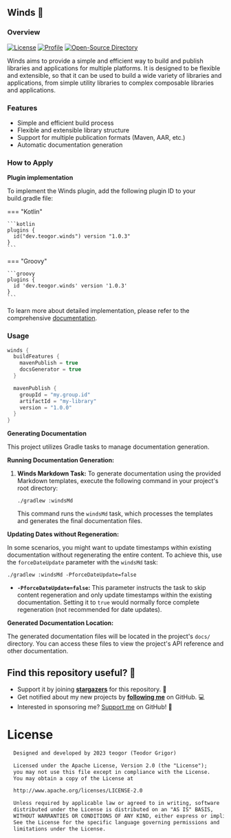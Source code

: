 ## Winds 🍃

### Overview

[![License](https://img.shields.io/badge/License-Apache%202.0-blue.svg)](https://opensource.org/licenses/Apache-2.0)
[![Profile](https://source.teogor.dev/badges/teogor-github.svg)](https://github.com/teogor)
[![Open-Source Directory](https://source.teogor.dev/badges/teogor-dev.svg)](https://source.teogor.dev)

Winds aims to provide a simple and efficient way to build and publish libraries and applications for
multiple platforms. It is designed to be flexible and extensible, so that it can be used to build a
wide variety of libraries and applications, from simple utility libraries to complex composable
libraries and applications.

### Features

* Simple and efficient build process
* Flexible and extensible library structure
* Support for multiple publication formats (Maven, AAR, etc.)
* Automatic documentation generation

### How to Apply

**Plugin implementation**

To implement the Winds plugin, add the following plugin ID to your build.gradle file:

=== "Kotlin"

    ```kotlin
    plugins {
      id("dev.teogor.winds") version "1.0.3"
    }
    ```

=== "Groovy"

    ```groovy
    plugins {
      id 'dev.teogor.winds' version '1.0.3'
    }
    ```

To learn more about detailed implementation, please refer to the
comprehensive [documentation](releases.md).

### Usage

```kotlin
winds {
  buildFeatures {
    mavenPublish = true
    docsGenerator = true
  }

  mavenPublish {
    groupId = "my.group.id"
    artifactId = "my-library"
    version = "1.0.0"
  }
}
```

**Generating Documentation**

This project utilizes Gradle tasks to manage documentation generation.

**Running Documentation Generation:**

1. **Winds Markdown Task:**
   To generate documentation using the provided Markdown templates, execute the following command in
   your project's root directory:

   ```shell
   ./gradlew :windsMd
   ```

   This command runs the `windsMd` task, which processes the templates and generates the final
   documentation files.

**Updating Dates without Regeneration:**

In some scenarios, you might want to update timestamps within existing documentation without
regenerating the entire content. To achieve this, use the `forceDateUpdate` parameter with
the `windsMd` task:

   ```shell
   ./gradlew :windsMd -PforceDateUpdate=false
   ```

- **`-PforceDateUpdate=false`:** This parameter instructs the task to skip content regeneration and
  only update timestamps within the existing documentation. Setting it to `true` would normally
  force complete regeneration (not recommended for date updates).

**Generated Documentation Location:**

The generated documentation files will be located in the project's `docs/` directory. You can
access these files to view the project's API reference and other documentation.

## Find this repository useful? 🩷

* Support it by joining __[stargazers](https://github.com/teogor/winds/stargazers)__ for this
  repository. 📁
* Get notified about my new projects by __[following me](https://github.com/teogor)__ on GitHub. 💻
* Interested in sponsoring me? [Support me](sponsor.md) on GitHub! 🤝

# License

```xml
  Designed and developed by 2023 teogor (Teodor Grigor)

  Licensed under the Apache License, Version 2.0 (the "License");
  you may not use this file except in compliance with the License.
  You may obtain a copy of the License at

  http://www.apache.org/licenses/LICENSE-2.0

  Unless required by applicable law or agreed to in writing, software
  distributed under the License is distributed on an "AS IS" BASIS,
  WITHOUT WARRANTIES OR CONDITIONS OF ANY KIND, either express or implied.
  See the License for the specific language governing permissions and
  limitations under the License.
```
